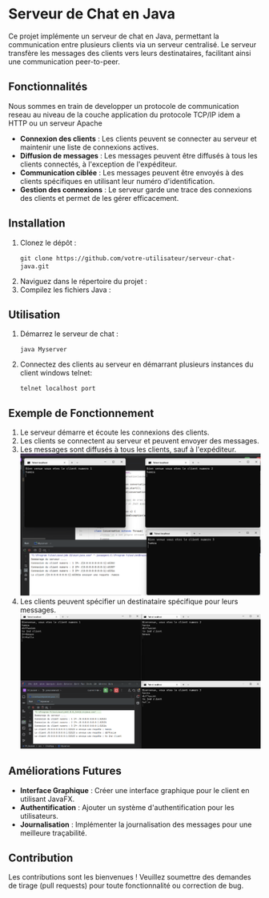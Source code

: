 
<h1>Serveur de Chat en Java</h1>
<p>Ce projet implémente un serveur de chat en Java, permettant la communication entre plusieurs clients via un serveur centralisé. Le serveur transfère les messages des clients vers leurs destinataires, facilitant ainsi une communication peer-to-peer.</p>

<h2>Fonctionnalités</h2>
<p>Nous sommes en train de developper un protocole de communication reseau au niveau de la couche application du protocole TCP/IP idem a HTTP ou un serveur Apache </p>

<ul>
    <li><strong>Connexion des clients</strong> : Les clients peuvent se connecter au serveur et maintenir une liste de connexions actives.</li>
    <li><strong>Diffusion de messages</strong> : Les messages peuvent être diffusés à tous les clients connectés, à l'exception de l'expéditeur.</li>
    <li><strong>Communication ciblée</strong> : Les messages peuvent être envoyés à des clients spécifiques en utilisant leur numéro d'identification.</li>
    <li><strong>Gestion des connexions</strong> : Le serveur garde une trace des connexions des clients et permet de les gérer efficacement.</li>
</ul>

<h2>Installation</h2>
<ol>
    <li>Clonez le dépôt :
        <pre><code>git clone https://github.com/votre-utilisateur/serveur-chat-java.git</code></pre>
    </li>
    <li>Naviguez dans le répertoire du projet :</li>
    <li>Compilez les fichiers Java :</li>
</ol>

<h2>Utilisation</h2>
<ol>
    <li>Démarrez le serveur de chat :
        <pre><code>java Myserver</code></pre>
    </li>
    <li>Connectez des clients au serveur en démarrant plusieurs instances du client windows telnet:
        <pre><code>telnet localhost port</code></pre>
    </li>
</ol>

<h2>Exemple de Fonctionnement</h2>
<ol>
    <li>Le serveur démarre et écoute les connexions des clients.</li>
    <li>Les clients se connectent au serveur et peuvent envoyer des messages.</li>
    <li>Les messages sont diffusés à tous les clients, sauf à l'expéditeur.
<img src="img/img1.png">
</li>
    <li>Les clients peuvent spécifier un destinataire spécifique pour leurs messages.
<img src="img/img2.png">
</li>
</ol>

<h2>Améliorations Futures</h2>
<ul>
    <li><strong>Interface Graphique</strong> : Créer une interface graphique pour le client en utilisant JavaFX.</li>
    <li><strong>Authentification</strong> : Ajouter un système d'authentification pour les utilisateurs.</li>
    <li><strong>Journalisation</strong> : Implémenter la journalisation des messages pour une meilleure traçabilité.</li>
</ul>

<h2>Contribution</h2>
<p>Les contributions sont les bienvenues ! Veuillez soumettre des demandes de tirage (pull requests) pour toute fonctionnalité ou correction de bug.</p>
